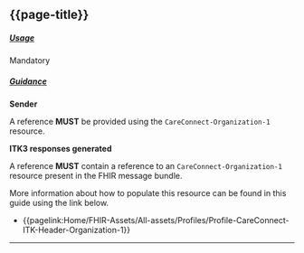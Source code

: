 ## {{page-title}}

<h5><ins>Usage</ins></h5>

<span class="mro-circle mandatory" title="Mandatory"></span> Mandatory


<h5><ins>Guidance</ins></h5>

<b>Sender</b>

A reference **MUST** be provided using the `CareConnect-Organization-1` resource.


<b>ITK3 responses generated</b>

A reference **MUST** contain a reference to an `CareConnect-Organization-1` resource present in the FHIR message bundle.


More information about how to populate this resource can be found in this guide using the link below.

- {{pagelink:Home/FHIR-Assets/All-assets/Profiles/Profile-CareConnect-ITK-Header-Organization-1}}

---